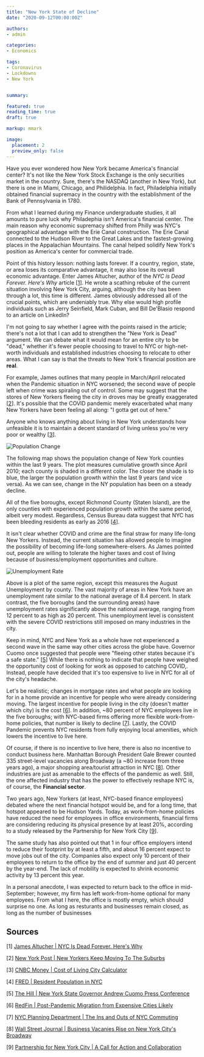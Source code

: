 ```yaml
---
title: "New York State of Decline"
date: "2020-09-12T00:00:00Z"

authors:
- admin

categories:
- Economics

tags:
- Coronavirus
- Lockdowns
- New York


summary: 

featured: true
reading_time: true
draft: true

markup: mmark

image:
  placement: 2
  preview_only: false
---
```


Have you ever wondered how New York became America's financial center? It's not like the New York Stock Exchange is the only securities market in the country. Sure, there's the NASDAQ (another in New York), but there is one in Miami, Chicago, and Philidelphia. In fact, Philadelphia initially obtained financial supremacy in the country with the establishment of the Bank of Pennsylvania in 1780. 

From what I learned during my Finance undergraduate studies, it all amounts to pure luck why Philadephia isn't America's financial center. The main reason why economic supremacy shifted from Philly was NYC's geographical advantage with the Erie Canal construction. The Erie Canal connected to the Hudson River to the Great Lakes and the fastest-growing places in the Appalachian Mountains. The canal helped solidify New York's position as America's center for commercial trade.

Point of this history lesson: nothing lasts forever. If a country, region, state, or area loses its comparative advantage, it may also lose its overall economic advantage. Enter James Altucher, author of the *NYC is Dead Forever. Here's Why* article [[1](#1)]. He wrote a scathing rebuke of the current situation involving New York City, arguing, although the city has been through a lot, this time is different. James obviously addressed all of the crucial points, which are undeniably true. Why else would high profile individuals such as Jerry Seinfield, Mark Cuban, and Bill De'Blasio respond to an article on LinkedIn? 

I'm not going to say whether I agree with the points raised in the article; there's not a lot that I can add to strengthen the "New York is Dead" argument. We can debate what it would mean for an entire city to be "dead," whether it's fewer people choosing to travel to NYC or high-net-worth individuals and established industries choosing to relocate to other areas. What I can say is that the threats to New York's financial position are **real**.

For example, James outlines that many people in March/April relocated when the Pandemic situation in NYC worsened; the second wave of people left when crime was spiraling out of control. Some may suggest that the stores of New Yorkers fleeing the city in droves may be greatly exaggerated [[2](#2)]. It's possible that the COVID pandemic merely exacerbated what many New Yorkers have been feeling all along: "I gotta get out of here."

Anyone who knows anything about living in New York understands how unfeasible it is to maintain a decent standard of living unless you're very poor or wealthy [[3](#3)]. 

![Population Change](/post/images/NY-State-Of-Decline/ny_pop_change.PNG)

The following map shows the population change of New York counties within the last 9 years. The plot measures cumulative growth since April 2010; each county is shaded in a different color. The closer the shade is to blue, the larger the population growth within the last 9 years (and vice versa). As we can see, change in the NY population has been on a steady decline. 

All of the five boroughs, except Richmond County (Staten Island), are the only counties with experienced population growth within the same period, albeit very modest. Regardless, Census Bureau data suggest that NYC has been bleeding residents as early as 2016 [[4](#4)].

It isn't clear whether COVID and crime are the final straw for many life-long New Yorkers. Instead, the current situation has allowed people to imagine the possibility of becoming life-long somewhere-elsers. As James pointed out, people are willing to tolerate the higher taxes and cost of living because of business/employment opportunities and culture.

![Unemployment Rate](/post/images/NY-State-Of-Decline/ny_ue_rate.PNG)

Above is a plot of the same region, except this measures the August Unemployment by county. The vast majority of areas in New York have an unemployment rate similar to the national average of 8.4 percent. In stark contrast, the five boroughs (and the surrounding areas) have unemployment rates significantly above the national average, ranging from 12 percent to as high as 20 percent. This unemployment level is consistent with the severe COVID restrictions still imposed on many industries in the city.

Keep in mind, NYC and New York as a whole have not experienced a second wave in the same way other cities across the globe have. Governor Cuomo once suggested that people were "fleeing other states because it's a safe state." [[5](#5)] While there is nothing to indicate that people have weighed the opportunity cost of looking for work as opposed to catching COVID,. Instead, people have decided that it's too expensive to live in NYC for all of the city's headache.

Let's be realistic; changes in mortgage rates and what people are looking for in a home provide an incentive for people who were already considering moving. The largest incentive for people living in the city (doesn't matter which city) is the cost [[6](#6)]. In addition, ~80 percent of NYC employees live in the five boroughs; with NYC-based firms offering more flexible work-from-home policies, that number is likely to decline [[7](#7)]. Lastly, the COVID Pandemic prevents NYC residents from fully enjoying local amenities, which lowers the incentive to live here.

Of course, if there is no incentive to live here, there is also no incentive to conduct business here. Manhattan Borough President Gale Brewer counted 335 street-level vacancies along Broadway (a ~80 increase from three years ago), a major shopping area/tourist attraction in NYC [[8](#8)]. Other industries are just as amenable to the effects of the pandemic as well. Still, the one affected industry that has the power to effectively reshape NYC is, of course, the **Financial sector**.

Two years ago, New Yorkers (at least, NYC-based finance employees) debated where the next financial hotspot would be, and for a long time, that hotspot appeared to be Hudson Yards. Today, as work-from-home policies have reduced the need for employees in office environments, financial firms are considering reducing its physical presence by at least 20%, according to a study released by the Partnership for New York City [[9](#9)].

The same study has also pointed out that 1 in four office employers intend to reduce their footprint by at least a fifth, and about 16 percent expect to move jobs out of the city. Companies also expect only 10 percent of their employees to return to the office by the end of summer and just 40 percent by the year-end. The lack of mobility is expected to shrink economic activity by 13 percent this year.

In a personal anecdote, I was expected to return back to the office in mid-September; however, my firm has left work-from-home optional for many employees. From what I here, the office is mostly empty, which should surprise no one. As long as resturants and businesses remain closed, as long as the number of businesses

## Sources

[<a name="1">1</a>] [James Altucher | NYC Is Dead Forever. Here's Why](https://www.linkedin.com/pulse/nyc-dead-forever-heres-why-james-altucher/)

[<a name="2">2</a>] [New York Post | New Yorkers Keep Moving To The Suburbs](https://nypost.com/2020/08/11/new-yorkers-flee-nyc-in-droves/)

[<a name="3">3</a>] [CNBC Money | Cost of Living City Calculator](https://money.cnn.com/calculator/pf/cost-of-living/index.html)

[<a name="4">4</a>] [FRED | Resident Population in NYC](https://fred.stlouisfed.org/graph/fredgraph.png?g=w7H1)

[<a name="5">5</a>] [The Hill | New York State Governor Andrew Cuomo Press Conference](https://twitter.com/thehill/status/1285337437867212802?ref_src=twsrc%5Etfw%7Ctwcamp%5Etweetembed%7Ctwterm%5E1285337437867212802%7Ctwgr%5Eshare_0&ref_url=https%3A%2F%2Fdw-site-staging.dailywire.com%2Fnews%2Fandrew-cuomo-claims-people-are-now-fleeing-to-new-york-because-its-safe)

[<a name="6">6</a>] [RedFin | Post-Pandemic Migration from Expensive Cities Likely](https://www.redfin.com/blog/wfh-leaving-new-york-san-francisco/)

[<a name="7">7</a>] [NYC Planning Department | The Ins and Outs of NYC Commuting](https://www1.nyc.gov/assets/planning/download/pdf/planning-level/housing-economy/nyc-ins-and-out-of-commuting.pdf)

[<a name="8">8</a>] [Wall Street Journal | Business Vacanies Rise on New York City's Broadway](https://www.wsj.com/articles/business-vacancies-rise-on-new-york-citys-broadway-11599652800#:~:text=Coronavirus%20pandemic%20strains%20companies%20along,street-level%20vacancies%20along%20Broadway.)

[<a name="9">9</a>] [Partnership for New York City | A Call for Action and Collaboration](https://pfnyc.org/wp-content/uploads/2020/07/actionandcollaboration.pdf)

